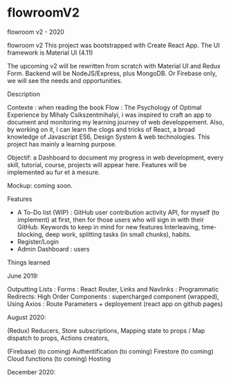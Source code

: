 # flowroomV2
flowroom v2 - 2020

flowroom v2
This project was bootstrapped with Create React App. 
The UI framework is Material UI (4.11)

The upcoming v2 will be rewritten from scratch with Material UI and Redux Form. Backend will be NodeJS/Express, plus MongoDB. 
Or Firebase only, we will see the needs and opportunities. 

Description

Contexte : when reading the book Flow : The Psychology of Optimal Experience by Mihaly Csikszentmihalyi, i was inspired to craft an app to document and monitoring my learning journey of web developpement. Also, by working on it, I can learn the clogs and tricks of React, a broad knowledge of Javascript ES6, Design System & web technologies. This project has mainly a learning purpose.

Objectif: a Dashboard to document my progress in web development, every skill, tutorial, course, projects will appear here. Features will be implemented au fur et à mesure.

Mockup: coming soon.

Features
- A To-Do list (WIP) :
GitHub user contribution activity API, for myself (to implement) at first, then for those users who will sign in with their GitHub.
Keywords to keep in mind for new features
Interleaving, time-blocking, deep work, splitting tasks (in small chunks), habits.
- Register/Login
- Admin Dashboard : users


Things learned

June 2019:

Outputting Lists :
Forms :
React Router, Links and Navlinks :
Programmatic Redirects:
High Order Components : supercharged component (wrapped),
Using Axios :
Route Parameters + deployement (react app on github pages)





August 2020: 

(Redux)
Reducers,
Store subscriptions,
Mapping state to props / Map dispatch to props,
Actions creators,

(Firebase)
(to coming) Authentification
(to coming) Firestore
(to coming) Cloud functions
(to coming) Hosting


December 2020: 